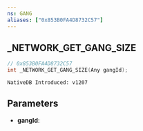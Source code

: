```yaml
---
ns: GANG
aliases: ["0x853B0FA4D8732C57"]
---
```

## _NETWORK_GET_GANG_SIZE

```c
// 0x853B0FA4D8732C57
int _NETWORK_GET_GANG_SIZE(Any gangId);
```

```
NativeDB Introduced: v1207
```

## Parameters
* **gangId**:
